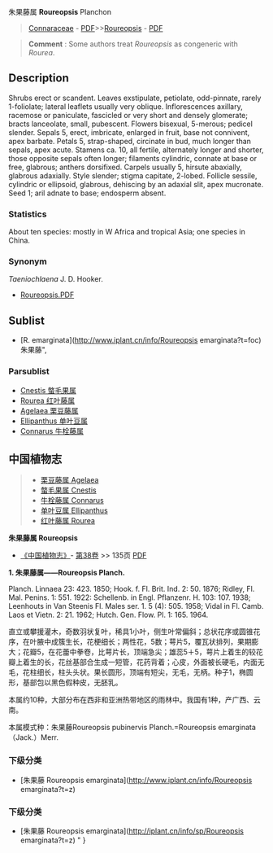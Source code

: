 朱果藤属 **Roureopsis** Planchon

> [Connaraceae](http://www.iplant.cn/info/Connaraceae?t=foc) - [PDF](http://www.iplant.cn/foc/pdf/Connaraceae.pdf)>>[Roureopsis](http://www.iplant.cn/info/Roureopsis?t=foc) - [PDF](http://www.iplant.cn/foc/pdf/Roureopsis.pdf)

> **Comment** : 
> Some authors treat *Roureopsis* as congeneric with *Rourea*.

## Description

Shrubs erect or scandent. Leaves exstipulate, petiolate, odd-pinnate, rarely 1-foliolate; lateral leaflets usually very oblique. Inflorescences axillary, racemose or paniculate, fascicled or very short and densely glomerate; bracts lanceolate, small, pubescent. Flowers bisexual, 5-merous; pedicel slender. Sepals 5, erect, imbricate, enlarged in fruit, base not connivent, apex barbate. Petals 5, strap-shaped, circinate in bud, much longer than sepals, apex acute. Stamens ca. 10, all fertile, alternately longer and shorter, those opposite sepals often longer; filaments cylindric, connate at base or free, glabrous; anthers dorsifixed. Carpels usually 5, hirsute abaxially, glabrous adaxially. Style slender; stigma capitate, 2-lobed. Follicle sessile, cylindric or ellipsoid, glabrous, dehiscing by an adaxial slit, apex mucronate. Seed 1; aril adnate to base; endosperm absent.

### Statistics
About ten species: mostly in W Africa and tropical Asia; one species in China.

### Synonym
*Taeniochlaena* J. D. Hooker.

* [Roureopsis.PDF](http://www.iplant.cn/foc/pdf/Roureopsis.pdf)
## Sublist
* [R.  emarginata](http://www.iplant.cn/info/Roureopsis emarginata?t=foc) 朱果藤",

### Parsublist

* [Cnestis  螫毛果属](http://www.iplant.cn/info/Cnestis?t=foc)
* [Rourea  红叶藤属](http://www.iplant.cn/info/Rourea?t=foc)
* [Agelaea  栗豆藤属](Agelaea-栗豆藤属.md)
* [Ellipanthus  单叶豆属](http://www.iplant.cn/info/Ellipanthus?t=foc)
* [Connarus  牛栓藤属](http://www.iplant.cn/info/Connarus?t=foc)

## 中国植物志

> * [栗豆藤属  Agelaea](Agelaea-栗豆藤属.md)
> * [螫毛果属  Cnestis](http://www.iplant.cn/info/Cnestis?t=z)
> * [牛栓藤属  Connarus](http://www.iplant.cn/info/Connarus?t=z)
> * [单叶豆属  Ellipanthus](http://www.iplant.cn/info/Ellipanthus?t=z)
> * [红叶藤属  Rourea](http://www.iplant.cn/info/Rourea?t=z)

**朱果藤属 Roureopsis**

* [《中国植物志》](http://www.iplant.cn/frps)- [第38卷](http://www.iplant.cn/frps/vol/38) >> 135页 [PDF](http://www.iplant.cn/frps/pdf/38/135y.pdf)

**1. 朱果藤属——Roureopsis Planch.**

Planch. Linnaea 23: 423. 1850; Hook. f. Fl. Brit. Ind. 2: 50. 1876; Ridley, Fl. Mal. Penins. 1: 551. 1922: Schellenb. in Engl. Pflanzenr. H. 103: 107. 1938; Leenhouts in Van Steenis Fl. Males ser. 1. 5 (4): 505. 1958; Vidal in Fl. Camb. Laos et Vietn. 2: 21. 1962; Hutch. Gen. Flow. Pl. 1: 165. 1964.

直立或攀援灌木，奇数羽状复叶，稀具1小叶，侧生叶常偏斜；总状花序或圆锥花序，在叶腋中成簇生长，花梗细长；两性花，5数；萼片5，覆瓦状排列，果期膨大；花瓣5，在花蕾中拳卷，比萼片长，顶端急尖；雄蕊5＋5，萼片上着生的较花瓣上着生的长，花丝基部合生成一短管，花药背着；心皮，外面被长硬毛，内面无毛，花柱细长，柱头头状。果长圆形，顶端有短尖，无毛，无柄。种子1，椭圆形，基部包以黑色假种皮，无胚乳。

本属约10种，大部分布在西非和亚洲热带地区的雨林中。我国有1种，产广西、云南。

本属模式种：朱果藤Roureopsis pubinervis Planch.=Roureopsis emarginata（Jack.）Merr.

### 下级分类
* [朱果藤  Roureopsis emarginata](http://www.iplant.cn/info/Roureopsis emarginata?t=z)

### 下级分类
* [朱果藤  Roureopsis emarginata](http://iplant.cn/info/sp/Roureopsis emarginata?t=z)
"
}